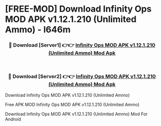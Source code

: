 # [FREE-MOD] Download Infinity Ops MOD APK v1.12.1.210 (Unlimited Ammo) - l646m


<div align="center">
<h3>🔴 Download [Server1] 👉👉 <a href="https://apk-comot.site?title=Infinity_Ops_MOD_APK_v1.12.1.210_(Unlimited_Ammo)">Infinity Ops MOD APK v1.12.1.210 (Unlimited Ammo) Mod Apk</a></h3><br>

<h3>🔴 Download [Server2] 👉👉 <a href="https://apk-comot.site?title=Infinity_Ops_MOD_APK_v1.12.1.210_(Unlimited_Ammo)">Infinity Ops MOD APK v1.12.1.210 (Unlimited Ammo) Mod Apk</a></h3>
</div>



Download Infinity Ops MOD APK v1.12.1.210 (Unlimited Ammo) 

Free APK MOD Infinity Ops MOD APK v1.12.1.210 (Unlimited Ammo) 

Download Infinity Ops MOD APK v1.12.1.210 (Unlimited Ammo) Mod For Android
